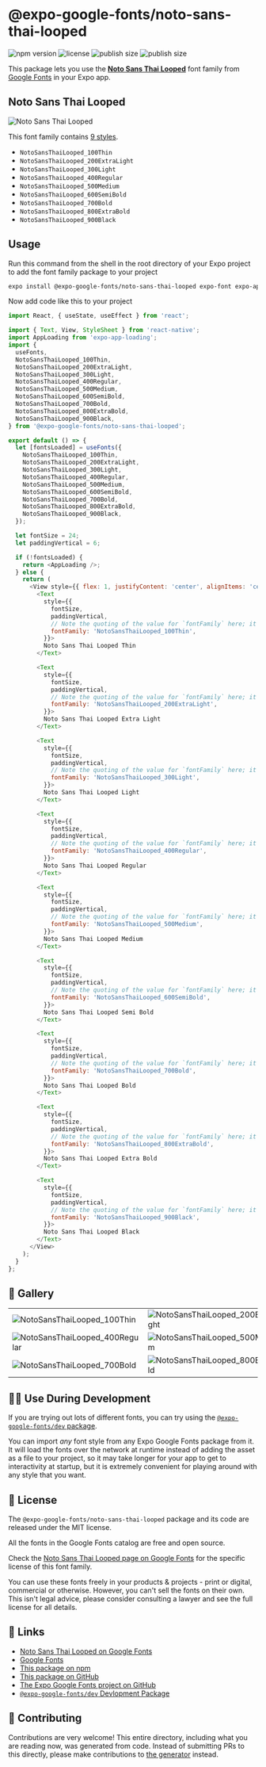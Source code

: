 # @expo-google-fonts/noto-sans-thai-looped

![npm version](https://flat.badgen.net/npm/v/@expo-google-fonts/noto-sans-thai-looped)
![license](https://flat.badgen.net/github/license/expo/google-fonts)
![publish size](https://flat.badgen.net/packagephobia/install/@expo-google-fonts/noto-sans-thai-looped)
![publish size](https://flat.badgen.net/packagephobia/publish/@expo-google-fonts/noto-sans-thai-looped)

This package lets you use the [**Noto Sans Thai Looped**](https://fonts.google.com/specimen/Noto+Sans+Thai+Looped) font family from [Google Fonts](https://fonts.google.com/) in your Expo app.

## Noto Sans Thai Looped

![Noto Sans Thai Looped](./font-family.png)

This font family contains [9 styles](#-gallery).

- `NotoSansThaiLooped_100Thin`
- `NotoSansThaiLooped_200ExtraLight`
- `NotoSansThaiLooped_300Light`
- `NotoSansThaiLooped_400Regular`
- `NotoSansThaiLooped_500Medium`
- `NotoSansThaiLooped_600SemiBold`
- `NotoSansThaiLooped_700Bold`
- `NotoSansThaiLooped_800ExtraBold`
- `NotoSansThaiLooped_900Black`

## Usage

Run this command from the shell in the root directory of your Expo project to add the font family package to your project
```sh
expo install @expo-google-fonts/noto-sans-thai-looped expo-font expo-app-loading
```

Now add code like this to your project
```js
import React, { useState, useEffect } from 'react';

import { Text, View, StyleSheet } from 'react-native';
import AppLoading from 'expo-app-loading';
import {
  useFonts,
  NotoSansThaiLooped_100Thin,
  NotoSansThaiLooped_200ExtraLight,
  NotoSansThaiLooped_300Light,
  NotoSansThaiLooped_400Regular,
  NotoSansThaiLooped_500Medium,
  NotoSansThaiLooped_600SemiBold,
  NotoSansThaiLooped_700Bold,
  NotoSansThaiLooped_800ExtraBold,
  NotoSansThaiLooped_900Black,
} from '@expo-google-fonts/noto-sans-thai-looped';

export default () => {
  let [fontsLoaded] = useFonts({
    NotoSansThaiLooped_100Thin,
    NotoSansThaiLooped_200ExtraLight,
    NotoSansThaiLooped_300Light,
    NotoSansThaiLooped_400Regular,
    NotoSansThaiLooped_500Medium,
    NotoSansThaiLooped_600SemiBold,
    NotoSansThaiLooped_700Bold,
    NotoSansThaiLooped_800ExtraBold,
    NotoSansThaiLooped_900Black,
  });

  let fontSize = 24;
  let paddingVertical = 6;

  if (!fontsLoaded) {
    return <AppLoading />;
  } else {
    return (
      <View style={{ flex: 1, justifyContent: 'center', alignItems: 'center' }}>
        <Text
          style={{
            fontSize,
            paddingVertical,
            // Note the quoting of the value for `fontFamily` here; it expects a string!
            fontFamily: 'NotoSansThaiLooped_100Thin',
          }}>
          Noto Sans Thai Looped Thin
        </Text>

        <Text
          style={{
            fontSize,
            paddingVertical,
            // Note the quoting of the value for `fontFamily` here; it expects a string!
            fontFamily: 'NotoSansThaiLooped_200ExtraLight',
          }}>
          Noto Sans Thai Looped Extra Light
        </Text>

        <Text
          style={{
            fontSize,
            paddingVertical,
            // Note the quoting of the value for `fontFamily` here; it expects a string!
            fontFamily: 'NotoSansThaiLooped_300Light',
          }}>
          Noto Sans Thai Looped Light
        </Text>

        <Text
          style={{
            fontSize,
            paddingVertical,
            // Note the quoting of the value for `fontFamily` here; it expects a string!
            fontFamily: 'NotoSansThaiLooped_400Regular',
          }}>
          Noto Sans Thai Looped Regular
        </Text>

        <Text
          style={{
            fontSize,
            paddingVertical,
            // Note the quoting of the value for `fontFamily` here; it expects a string!
            fontFamily: 'NotoSansThaiLooped_500Medium',
          }}>
          Noto Sans Thai Looped Medium
        </Text>

        <Text
          style={{
            fontSize,
            paddingVertical,
            // Note the quoting of the value for `fontFamily` here; it expects a string!
            fontFamily: 'NotoSansThaiLooped_600SemiBold',
          }}>
          Noto Sans Thai Looped Semi Bold
        </Text>

        <Text
          style={{
            fontSize,
            paddingVertical,
            // Note the quoting of the value for `fontFamily` here; it expects a string!
            fontFamily: 'NotoSansThaiLooped_700Bold',
          }}>
          Noto Sans Thai Looped Bold
        </Text>

        <Text
          style={{
            fontSize,
            paddingVertical,
            // Note the quoting of the value for `fontFamily` here; it expects a string!
            fontFamily: 'NotoSansThaiLooped_800ExtraBold',
          }}>
          Noto Sans Thai Looped Extra Bold
        </Text>

        <Text
          style={{
            fontSize,
            paddingVertical,
            // Note the quoting of the value for `fontFamily` here; it expects a string!
            fontFamily: 'NotoSansThaiLooped_900Black',
          }}>
          Noto Sans Thai Looped Black
        </Text>
      </View>
    );
  }
};

```

## 🔡 Gallery


||||
|-|-|-|
|![NotoSansThaiLooped_100Thin](./NotoSansThaiLooped_100Thin.ttf.png)|![NotoSansThaiLooped_200ExtraLight](./NotoSansThaiLooped_200ExtraLight.ttf.png)|![NotoSansThaiLooped_300Light](./NotoSansThaiLooped_300Light.ttf.png)||
|![NotoSansThaiLooped_400Regular](./NotoSansThaiLooped_400Regular.ttf.png)|![NotoSansThaiLooped_500Medium](./NotoSansThaiLooped_500Medium.ttf.png)|![NotoSansThaiLooped_600SemiBold](./NotoSansThaiLooped_600SemiBold.ttf.png)||
|![NotoSansThaiLooped_700Bold](./NotoSansThaiLooped_700Bold.ttf.png)|![NotoSansThaiLooped_800ExtraBold](./NotoSansThaiLooped_800ExtraBold.ttf.png)|![NotoSansThaiLooped_900Black](./NotoSansThaiLooped_900Black.ttf.png)||


## 👩‍💻 Use During Development

If you are trying out lots of different fonts, you can try using the [`@expo-google-fonts/dev` package](https://github.com/expo/google-fonts/tree/master/font-packages/dev#readme).

You can import *any* font style from any Expo Google Fonts package from it. It will load the fonts
over the network at runtime instead of adding the asset as a file to your project, so it may take longer
for your app to get to interactivity at startup, but it is extremely convenient
for playing around with any style that you want.

## 📖 License

The `@expo-google-fonts/noto-sans-thai-looped` package and its code are released under the MIT license.

All the fonts in the Google Fonts catalog are free and open source.

Check the [Noto Sans Thai Looped page on Google Fonts](https://fonts.google.com/specimen/Noto+Sans+Thai+Looped) for the specific license of this font family.

You can use these fonts freely in your products & projects - print or digital, commercial or otherwise. However, you can't sell the fonts on their own. This isn't legal advice, please consider consulting a lawyer and see the full license for all details.

## 🔗 Links

- [Noto Sans Thai Looped on Google Fonts](https://fonts.google.com/specimen/Noto+Sans+Thai+Looped)
- [Google Fonts](https://fonts.google.com/)
- [This package on npm](https://www.npmjs.com/package/@expo-google-fonts/noto-sans-thai-looped)
- [This package on GitHub](https://github.com/expo/google-fonts/tree/master/font-packages/noto-sans-thai-looped)
- [The Expo Google Fonts project on GitHub](https://github.com/expo/google-fonts)
- [`@expo-google-fonts/dev` Devlopment Package](https://github.com/expo/google-fonts/tree/master/font-packages/dev)

## 🤝 Contributing

Contributions are very welcome! This entire directory, including what you are reading now, was generated from code. Instead of submitting PRs to this directly, please make contributions to [the generator](https://github.com/expo/google-fonts/tree/master/packages/generator) instead.
